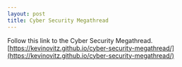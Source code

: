 ```yaml
---
layout: post
title: Cyber Security Megathread
---
```


Follow this link to the Cyber Security Megathread. [https://kevinovitz.github.io/cyber-security-megathread/](https://kevinovitz.github.io/cyber-security-megathread/)